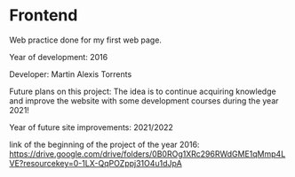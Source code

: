 # Frontend
Web practice done for my first web page.

Year of development: 2016

Developer: Martin Alexis Torrents

Future plans on this project: The idea is to continue acquiring knowledge and improve the website with some development courses during the year 2021!

Year of future site improvements: 2021/2022

link of the beginning of the project of the year 2016: https://drive.google.com/drive/folders/0B0ROg1XRc296RWdGME1qMmp4LVE?resourcekey=0-1LX-QqPOZppj31O4u1dJpA
